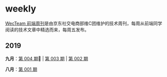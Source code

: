 # weekly

[WecTeam 前端周刊](https://github.com/wecteam/weekly)是由京东社交电商部维C团维护的技术周刊，每周从前端同学阅读的技术文章中精选而来，每周五发布。

## 2019

**九月**：[第 004 期](2019年/weekly-004.md):high_brightness: | [第 003 期](2019年/weekly-003.md) | [第 002 期](2019年/weekly-002.md)

**八月**：[第 001 期](2019年/weekly-001.md)
